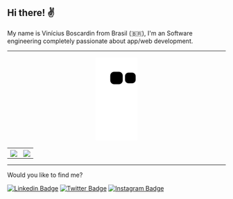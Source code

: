 ## Hi there! :v:
My name is Vinícius Boscardin from Brasil (:brazil:), I'm an Software engineering completely passionate about app/web development.


<hr>

<center>
    <table>
      <tr>
          <td>
              <img width="440px" align="center" src="https://github-readme-stats.vercel.app/api?username=booscaaa&count_private=true&hide_border=true&theme=merko" />
          </td>
          <td>
              <img width="400px" align="center" src="https://github-readme-stats.vercel.app/api/top-langs/?username=booscaaa&hide=html&layout=compact&count_private=true&hide_border=true&theme=merko" />               </td>
      </tr>
      <tr>
        <img src="https://github.com/booscaaa/booscaaa/blob/output/github-contribution-grid-snake.svg">
      </tr>
    </table>
</center>

<hr>

Would you like to find me?

[![Linkedin Badge](https://img.shields.io/badge/-LinkedIn-blue?style=flat-square&logo=Linkedin&logoColor=white&link=https://www.linkedin.com/in/booscaaa/)](https://www.linkedin.com/in/booscaaa/)
[![Twitter Badge](https://img.shields.io/badge/-Twitter-1ca0f1?style=flat-square&labelColor=1ca0f1&logo=twitter&logoColor=white&link=https://twitter.com/booscaaa)](https://twitter.com/booscaaa)
[![Instagram Badge](https://img.shields.io/badge/-Instagram-red?style=flat-square&logo=Instagram&logoColor=white&link=https://instagram.com/booscaaa)](https://instagram.com/booscaaa)


